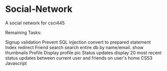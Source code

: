 Social-Network
==============

A social network for csci445


Remaining Tasks:

Signup validation
Prevent SQL injection
	convert to prepared statement
Index redirect
Friend search
	search entire db by name/email. show thumbnails
Profile 
	Display profile pic
Status updates
	display 20 most recent status updates between current user and friends on user's  home
CSS3
Javascript